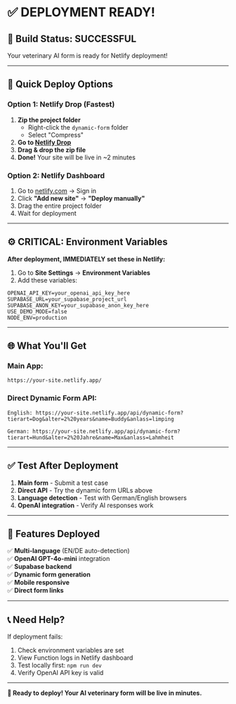 # ✅ **DEPLOYMENT READY!**

## 🎉 **Build Status: SUCCESSFUL**

Your veterinary AI form is ready for Netlify deployment!

---

## 🚀 **Quick Deploy Options**

### **Option 1: Netlify Drop (Fastest)**
1. **Zip the project folder**
   - Right-click the `dynamic-form` folder
   - Select "Compress"
2. **Go to [Netlify Drop](https://app.netlify.com/drop)**
3. **Drag & drop the zip file**
4. **Done!** Your site will be live in ~2 minutes

### **Option 2: Netlify Dashboard**
1. Go to [netlify.com](https://netlify.com) → Sign in
2. Click **"Add new site"** → **"Deploy manually"**
3. Drag the entire project folder
4. Wait for deployment

---

## ⚙️ **CRITICAL: Environment Variables**

**After deployment, IMMEDIATELY set these in Netlify:**

1. Go to **Site Settings** → **Environment Variables**
2. Add these variables:

```
OPENAI_API_KEY=your_openai_api_key_here
SUPABASE_URL=your_supabase_project_url  
SUPABASE_ANON_KEY=your_supabase_anon_key_here
USE_DEMO_MODE=false
NODE_ENV=production
```

---

## 🌐 **What You'll Get**

### **Main App:**
`https://your-site.netlify.app/`

### **Direct Dynamic Form API:**
```
English: https://your-site.netlify.app/api/dynamic-form?tierart=Dog&alter=2%20years&name=Buddy&anlass=limping

German: https://your-site.netlify.app/api/dynamic-form?tierart=Hund&alter=2%20Jahre&name=Max&anlass=Lahmheit
```

---

## ✅ **Test After Deployment**

1. **Main form** - Submit a test case
2. **Direct API** - Try the dynamic form URLs above
3. **Language detection** - Test with German/English browsers
4. **OpenAI integration** - Verify AI responses work

---

## 🎯 **Features Deployed**

✅ **Multi-language** (EN/DE auto-detection)  
✅ **OpenAI GPT-4o-mini** integration  
✅ **Supabase backend**  
✅ **Dynamic form generation**  
✅ **Mobile responsive**  
✅ **Direct form links**  

---

## 📞 **Need Help?**

If deployment fails:
1. Check environment variables are set
2. View Function logs in Netlify dashboard
3. Test locally first: `npm run dev`
4. Verify OpenAI API key is valid

---

**🚀 Ready to deploy! Your AI veterinary form will be live in minutes.** 